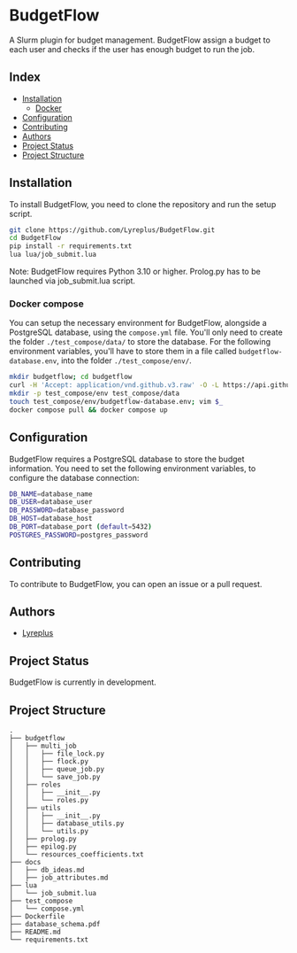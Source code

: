 # BudgetFlow

A Slurm plugin for budget management.
BudgetFlow assign a budget to each user and checks if the user has enough budget to run the job.

## Index

- [Installation](#installation)
    - [Docker](#docker)
- [Configuration](#configuration)
- [Contributing](#contributing)
- [Authors](#authors)
- [Project Status](#project-status)
- [Project Structure](#project-structure)

## Installation

To install BudgetFlow, you need to clone the repository and run the setup script.

```bash
git clone https://github.com/Lyreplus/BudgetFlow.git
cd BudgetFlow
pip install -r requirements.txt
lua lua/job_submit.lua
```

Note: BudgetFlow requires Python 3.10 or higher.
Prolog.py has to be launched via job_submit.lua script.

### Docker compose

You can setup the necessary environment for BudgetFlow, alongside a PostgreSQL database, using the <code>compose.yml</code> file. You'll only need to create the folder <code>./test_compose/data/</code> to store the database.
For the following environment variables, you'll have to store them in a file called <code>budgetflow-database.env</code>, into the folder <code>./test_compose/env/</code>.

```bash
mkdir budgetflow; cd budgetflow
curl -H 'Accept: application/vnd.github.v3.raw' -O -L https://api.github.com/repos/Lyreplus/budgetflow/contents/compose.yml
mkdir -p test_compose/env test_compose/data
touch test_compose/env/budgetflow-database.env; vim $_
docker compose pull && docker compose up
```

## Configuration

BudgetFlow requires a PostgreSQL database to store the budget information.
You need to set the following environment variables, to configure the database connection:

```bash
DB_NAME=database_name
DB_USER=database_user
DB_PASSWORD=database_password
DB_HOST=database_host
DB_PORT=database_port (default=5432)
POSTGRES_PASSWORD=postgres_password
```

## Contributing

To contribute to BudgetFlow, you can open an issue or a pull request.

## Authors

- [Lyreplus](https://github.com/Lyreplus)

## Project Status

BudgetFlow is currently in development.

## Project Structure

```
.
├── budgetflow
│   ├── multi_job
│   │   ├── file_lock.py
│   │   ├── flock.py
│   │   ├── queue_job.py
│   │   └── save_job.py
│   ├── roles
│   │   ├── __init__.py
│   │   └── roles.py
│   ├── utils 
│   │   ├── __init__.py
│   │   ├── database_utils.py
│   │   └── utils.py
│   ├── prolog.py
│   ├── epilog.py
│   └── resources_coefficients.txt
├── docs
│   ├── db_ideas.md
│   ├── job_attributes.md
├── lua
│   └── job_submit.lua
├── test_compose
│   └── compose.yml
├── Dockerfile
├── database_schema.pdf
├── README.md
└── requirements.txt
```

